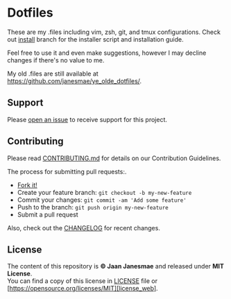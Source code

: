 # Dotfiles

These are my .files including vim, zsh, git, and tmux configurations. Check out [install](install_branch) branch for the installer script and installation guide.

Feel free to use it and even make suggestions, however I may decline changes if there's no value to me.

My old .files are still available at https://github.com/janesmae/ye_olde_dotfiles/.

## Support

Please [open an issue](https://github.com/janesmae/dotfiles/issues/new/choose) to receive support for this project.

## Contributing

Please read [CONTRIBUTING.md][contributing] for details on our Contribution Guidelines.

The process for submitting pull requests:.

* [Fork it!](fork)
* Create your feature branch: `git checkout -b my-new-feature`
* Commit your changes: `git commit -am 'Add some feature'`
* Push to the branch: `git push origin my-new-feature`
* Submit a pull request

Also, check out the [CHANGELOG][changelog] for recent changes.

## License

The content of this repository is **&copy; Jaan Janesmae** and released under **MIT License**.<br>
You can find a copy of this license in [LICENSE][license] file or [https://opensource.org/licenses/MIT][license_web].

[contributing]:   ./CONTRIBUTING.md
[license]:        ./LICENSE
[license_web]:    https://opensource.org/licenses/MIT
[changelog]:      ./CHANGELOG.md
[install_branch]: https://github.com/janesmae/dotfiles/tree/install
[fork]:           https://github.com/janesmae/dotfiles/fork
